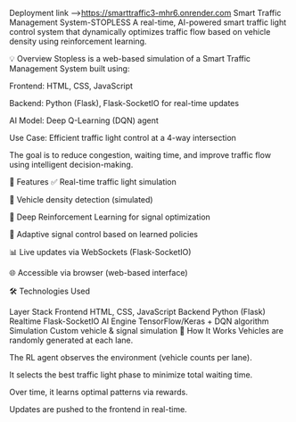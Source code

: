 Deployment link -->https://smarttraffic3-mhr6.onrender.com
Smart Traffic Management System-STOPLESS
A real-time, AI-powered smart traffic light control system that dynamically optimizes traffic flow based on vehicle density using reinforcement learning.

💡 Overview
Stopless is a web-based simulation of a Smart Traffic Management System built using:

Frontend: HTML, CSS, JavaScript

Backend: Python (Flask), Flask-SocketIO for real-time updates

AI Model: Deep Q-Learning (DQN) agent

Use Case: Efficient traffic light control at a 4-way intersection

The goal is to reduce congestion, waiting time, and improve traffic flow using intelligent decision-making.

🔧 Features
✅ Real-time traffic light simulation

🚗 Vehicle density detection (simulated)

🧠 Deep Reinforcement Learning for signal optimization

🔄 Adaptive signal control based on learned policies

📊 Live updates via WebSockets (Flask-SocketIO)

🌐 Accessible via browser (web-based interface)

🛠️ Technologies Used

Layer	Stack
Frontend	HTML, CSS, JavaScript
Backend	Python (Flask)
Realtime	Flask-SocketIO
AI Engine	TensorFlow/Keras + DQN algorithm
Simulation	Custom vehicle & signal simulation
🧠 How It Works
Vehicles are randomly generated at each lane.

The RL agent observes the environment (vehicle counts per lane).

It selects the best traffic light phase to minimize total waiting time.

Over time, it learns optimal patterns via rewards.

Updates are pushed to the frontend in real-time.
